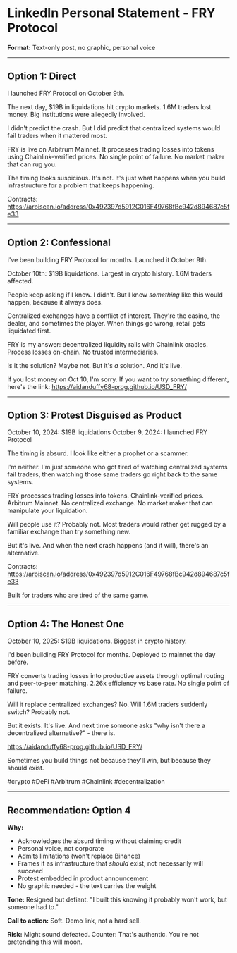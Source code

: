 # LinkedIn Personal Statement - FRY Protocol

**Format:** Text-only post, no graphic, personal voice

---

## Option 1: Direct

I launched FRY Protocol on October 9th.

The next day, $19B in liquidations hit crypto markets. 1.6M traders lost money. Big institutions were allegedly involved.

I didn't predict the crash. But I did predict that centralized systems would fail traders when it mattered most.

FRY is live on Arbitrum Mainnet. It processes trading losses into tokens using Chainlink-verified prices. No single point of failure. No market maker that can rug you.

The timing looks suspicious. It's not. It's just what happens when you build infrastructure for a problem that keeps happening.

Contracts: https://arbiscan.io/address/0x492397d5912C016F49768fBc942d894687c5fe33

---

## Option 2: Confessional

I've been building FRY Protocol for months. Launched it October 9th.

October 10th: $19B liquidations. Largest in crypto history. 1.6M traders affected.

People keep asking if I knew. I didn't. But I knew *something* like this would happen, because it always does.

Centralized exchanges have a conflict of interest. They're the casino, the dealer, and sometimes the player. When things go wrong, retail gets liquidated first.

FRY is my answer: decentralized liquidity rails with Chainlink oracles. Process losses on-chain. No trusted intermediaries.

Is it the solution? Maybe not. But it's *a* solution. And it's live.

If you lost money on Oct 10, I'm sorry. If you want to try something different, here's the link: https://aidanduffy68-prog.github.io/USD_FRY/

---

## Option 3: Protest Disguised as Product

October 10, 2024: $19B liquidations
October 9, 2024: I launched FRY Protocol

The timing is absurd. I look like either a prophet or a scammer.

I'm neither. I'm just someone who got tired of watching centralized systems fail traders, then watching those same traders go right back to the same systems.

FRY processes trading losses into tokens. Chainlink-verified prices. Arbitrum Mainnet. No centralized exchange. No market maker that can manipulate your liquidation.

Will people use it? Probably not. Most traders would rather get rugged by a familiar exchange than try something new.

But it's live. And when the next crash happens (and it will), there's an alternative.

Contracts: https://arbiscan.io/address/0x492397d5912C016F49768fBc942d894687c5fe33

Built for traders who are tired of the same game.

---

## Option 4: The Honest One

October 10, 2025: $19B liquidations. Biggest in crypto history.

I'd been building FRY Protocol for months. Deployed to mainnet the day before.

FRY converts trading losses into productive assets through optimal routing and peer-to-peer matching. 2.26x efficiency vs base rate. No single point of failure.

Will it replace centralized exchanges? No. Will 1.6M traders suddenly switch? Probably not.

But it exists. It's live. And next time someone asks "why isn't there a decentralized alternative?" - there is.

https://aidanduffy68-prog.github.io/USD_FRY/

Sometimes you build things not because they'll win, but because they should exist.

#crypto #DeFi #Arbitrum #Chainlink #decentralization

---

## Recommendation: Option 4

**Why:**
- Acknowledges the absurd timing without claiming credit
- Personal voice, not corporate
- Admits limitations (won't replace Binance)
- Frames it as infrastructure that *should* exist, not necessarily will succeed
- Protest embedded in product announcement
- No graphic needed - the text carries the weight

**Tone:** Resigned but defiant. "I built this knowing it probably won't work, but someone had to."

**Call to action:** Soft. Demo link, not a hard sell.

**Risk:** Might sound defeated. Counter: That's authentic. You're not pretending this will moon.
